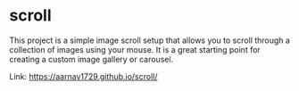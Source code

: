 # scroll
This project is a simple image scroll setup that allows you to scroll through a collection of images using your mouse. It is a great starting point for creating a custom image gallery or carousel.

Link: https://aarnav1729.github.io/scroll/

